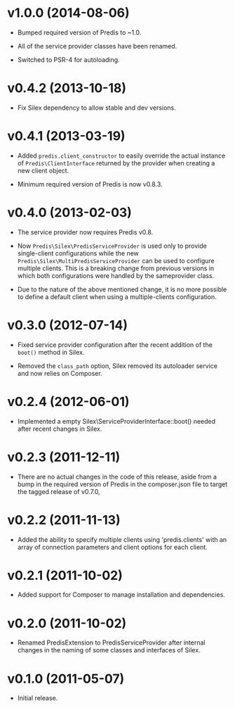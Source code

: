 v1.0.0 (2014-08-06)
================================================================================

- Bumped required version of Predis to ~1.0.

- All of the service provider classes have been renamed.

- Switched to PSR-4 for autoloading.


v0.4.2 (2013-10-18)
================================================================================

- Fix Silex dependency to allow stable and dev versions.


v0.4.1 (2013-03-19)
================================================================================

- Added `predis.client_constructor` to easily override the actual instance of
  `Predis\ClientInterface` returned by the provider when creating a new client
  object.

- Minimum required version of Predis is now v0.8.3.


v0.4.0 (2013-02-03)
================================================================================

- The service provider now requires Predis v0.8.

- Now `Predis\Silex\PredisServiceProvider` is used only to provide single-client
  configurations while the new `Predis\Silex\MultiPredisServiceProvider` can be
  used to configure multiple clients. This is a breaking change from previous
  versions in which both configurations were handled by the sameprovider class.

- Due to the nature of the above mentioned change, it is no more possible to
  define a default client when using a multiple-clients configuration.


v0.3.0 (2012-07-14)
================================================================================

- Fixed service provider configuration after the recent addition of the `boot()`
  method in Silex.

- Removed the `class_path` option, Silex removed its autoloader service and now
  relies on Composer.


v0.2.4 (2012-06-01)
================================================================================

- Implemented a empty Silex\ServiceProviderInterface::boot() needed after recent
  changes in Silex.


v0.2.3 (2011-12-11)
================================================================================

- There are no actual changes in the code of this release, aside from a bump in
  the required version of Predis in the composer.json file to target the tagged
  release of v0.7.0,


v0.2.2 (2011-11-13)
================================================================================

- Added the ability to specify multiple clients using 'predis.clients' with an
  array of connection parameters and client options for each client.


v0.2.1 (2011-10-02)
================================================================================

- Added support for Composer to manage installation and dependencies.


v0.2.0 (2011-10-02)
================================================================================

- Renamed PredisExtension to PredisServiceProvider after internal changes in the
  naming of some classes and interfaces of Silex.


v0.1.0 (2011-05-07)
================================================================================

- Initial release.
